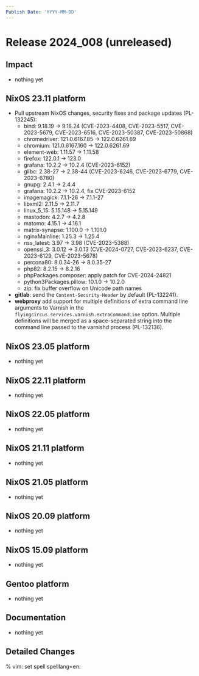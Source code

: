 ```yaml
---
Publish Date: 'YYYY-MM-DD'
---
```


# Release 2024_008 (unreleased)

## Impact

- nothing yet

## NixOS 23.11 platform

- Pull upstream NixOS changes, security fixes and package updates (PL-132245):
  - bind: 9.18.19 -> 9.18.24 (CVE-2023-4408, CVE-2023-5517, CVE-2023-5679,
    CVE-2023-6516, CVE-2023-50387, CVE-2023-50868)
  - chromedriver: 121.0.6167.85 -> 122.0.6261.69
  - chromium: 121.0.6167.160 -> 122.0.6261.69
  - element-web: 1.11.57 -> 1.11.58
  - firefox: 122.0.1 -> 123.0
  - grafana: 10.2.2 -> 10.2.4 (CVE-2023-6152)
  - glibc: 2.38-27 -> 2.38-44 (CVE-2023-6246, CVE-2023-6779, CVE-2023-6780)
  - gnupg: 2.4.1 -> 2.4.4
  - grafana: 10.2.2 -> 10.2.4, fix CVE-2023-6152
  - imagemagick: 7.1.1-26 -> 7.1.1-27
  - libxml2: 2.11.5 → 2.11.7
  - linux_5_15: 5.15.148 -> 5.15.149
  - mastodon: 4.2.7 -> 4.2.8
  - matomo: 4.15.1 -> 4.16.1
  - matrix-synapse: 1.100.0 -> 1.101.0
  - nginxMainline: 1.25.3 -> 1.25.4
  - nss_latest: 3.97 -> 3.98 (CVE-2023-5388)
  - openssl_3: 3.0.12 -> 3.0.13 (CVE-2024-0727, CVE-2023-6237,
    CVE-2023-6129, CVE-2023-5678)
  - percona80: 8.0.34-26 -> 8.0.35-27
  - php82: 8.2.15 -> 8.2.16
  - phpPackages.composer: apply patch for CVE-2024-24821
  - python3Packages.pillow: 10.1.0 -> 10.2.0
  - zip: fix buffer overflow on Unicode path names
- **gitlab**: send the `Content-Security-Header` by default (PL-132241).
- **webproxy** add support for multiple definitions of extra command line
    arguments to Varnish in the `flyingcircus.services.varnish.extraCommandLine` option.
    Multiple definitions will be merged as a space-separated string into the command
    line passed to the varnishd process (PL-132136).


## NixOS 23.05 platform

- nothing yet

## NixOS 22.11 platform

- nothing yet

## NixOS 22.05 platform

- nothing yet

## NixOS 21.11 platform

- nothing yet

## NixOS 21.05 platform

- nothing yet

## NixOS 20.09 platform

- nothing yet

## NixOS 15.09 platform

- nothing yet

## Gentoo platform

- nothing yet

## Documentation

- nothing yet

## Detailed Changes

% vim: set spell spelllang=en:
